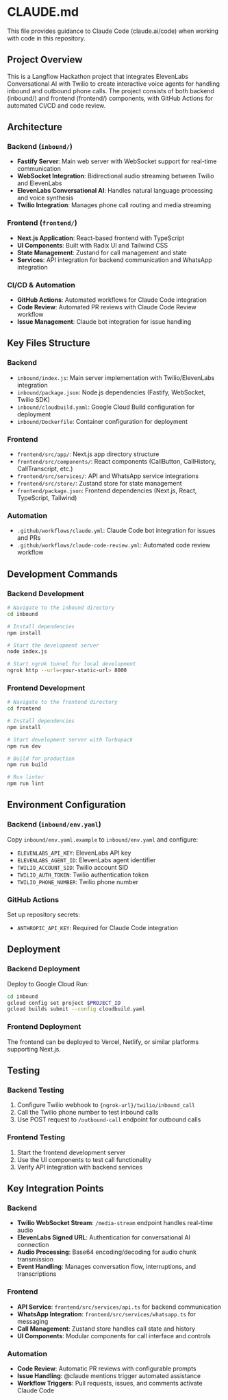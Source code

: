 # CLAUDE.md

This file provides guidance to Claude Code (claude.ai/code) when working with code in this repository.

## Project Overview

This is a Langflow Hackathon project that integrates ElevenLabs Conversational AI with Twilio to create interactive voice agents for handling inbound and outbound phone calls. The project consists of both backend (inbound/) and frontend (frontend/) components, with GitHub Actions for automated CI/CD and code review.

## Architecture

### Backend (`inbound/`)
- **Fastify Server**: Main web server with WebSocket support for real-time communication
- **WebSocket Integration**: Bidirectional audio streaming between Twilio and ElevenLabs
- **ElevenLabs Conversational AI**: Handles natural language processing and voice synthesis
- **Twilio Integration**: Manages phone call routing and media streaming

### Frontend (`frontend/`)
- **Next.js Application**: React-based frontend with TypeScript
- **UI Components**: Built with Radix UI and Tailwind CSS
- **State Management**: Zustand for call management and state
- **Services**: API integration for backend communication and WhatsApp integration

### CI/CD & Automation
- **GitHub Actions**: Automated workflows for Claude Code integration
- **Code Review**: Automated PR reviews with Claude Code Review workflow
- **Issue Management**: Claude bot integration for issue handling

## Key Files Structure

### Backend
- `inbound/index.js`: Main server implementation with Twilio/ElevenLabs integration
- `inbound/package.json`: Node.js dependencies (Fastify, WebSocket, Twilio SDK)
- `inbound/cloudbuild.yaml`: Google Cloud Build configuration for deployment
- `inbound/Dockerfile`: Container configuration for deployment

### Frontend
- `frontend/src/app/`: Next.js app directory structure
- `frontend/src/components/`: React components (CallButton, CallHistory, CallTranscript, etc.)
- `frontend/src/services/`: API and WhatsApp service integrations
- `frontend/src/store/`: Zustand store for state management
- `frontend/package.json`: Frontend dependencies (Next.js, React, TypeScript, Tailwind)

### Automation
- `.github/workflows/claude.yml`: Claude Code bot integration for issues and PRs
- `.github/workflows/claude-code-review.yml`: Automated code review workflow

## Development Commands

### Backend Development
```bash
# Navigate to the inbound directory
cd inbound

# Install dependencies
npm install

# Start the development server
node index.js

# Start ngrok tunnel for local development
ngrok http --url=<your-static-url> 8000
```

### Frontend Development
```bash
# Navigate to the frontend directory
cd frontend

# Install dependencies
npm install

# Start development server with Turbopack
npm run dev

# Build for production
npm run build

# Run linter
npm run lint
```

## Environment Configuration

### Backend (`inbound/env.yaml`)
Copy `inbound/env.yaml.example` to `inbound/env.yaml` and configure:
- `ELEVENLABS_API_KEY`: ElevenLabs API key
- `ELEVENLABS_AGENT_ID`: ElevenLabs agent identifier
- `TWILIO_ACCOUNT_SID`: Twilio account SID
- `TWILIO_AUTH_TOKEN`: Twilio authentication token
- `TWILIO_PHONE_NUMBER`: Twilio phone number

### GitHub Actions
Set up repository secrets:
- `ANTHROPIC_API_KEY`: Required for Claude Code integration

## Deployment

### Backend Deployment
Deploy to Google Cloud Run:
```bash
cd inbound
gcloud config set project $PROJECT_ID
gcloud builds submit --config cloudbuild.yaml
```

### Frontend Deployment
The frontend can be deployed to Vercel, Netlify, or similar platforms supporting Next.js.

## Testing

### Backend Testing
1. Configure Twilio webhook to `{ngrok-url}/twilio/inbound_call`
2. Call the Twilio phone number to test inbound calls
3. Use POST request to `/outbound-call` endpoint for outbound calls

### Frontend Testing
1. Start the frontend development server
2. Use the UI components to test call functionality
3. Verify API integration with backend services

## Key Integration Points

### Backend
- **Twilio WebSocket Stream**: `/media-stream` endpoint handles real-time audio
- **ElevenLabs Signed URL**: Authentication for conversational AI connection
- **Audio Processing**: Base64 encoding/decoding for audio chunk transmission
- **Event Handling**: Manages conversation flow, interruptions, and transcriptions

### Frontend
- **API Service**: `frontend/src/services/api.ts` for backend communication
- **WhatsApp Integration**: `frontend/src/services/whatsapp.ts` for messaging
- **Call Management**: Zustand store handles call state and history
- **UI Components**: Modular components for call interface and controls

### Automation
- **Code Review**: Automatic PR reviews with configurable prompts
- **Issue Handling**: @claude mentions trigger automated assistance
- **Workflow Triggers**: Pull requests, issues, and comments activate Claude Code